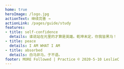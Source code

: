 ```yaml
---   
home: true
heroImage: /logo.jpg
actionText: 继续完善 →
actionLink: /pages/guide/study
features:
- title: self-confidence
  details: 谁说站在光里的才算是英雄。乾坤未定，你我皆黑马！
- title: peace
  details: I AM WHAT I AM
- title: absorbed
  details: 白马非马，子不语。
footer: MORE Followed | Practice © 2020-5-10 LeslieC
---
```

